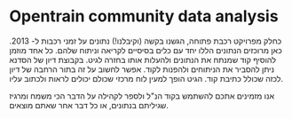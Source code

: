 Opentrain community data analysis
========================================================================

כחלק מפרויקט רכבת פתוחה, הגשנו בקשה (וקיבלנו!) נתונים על זמני רכבות ל- 2013.
כאן מרוכזים הנתונים הללו יחד עם כלים בסיסיים לקריאה וניתוח שלהם. כל אחד מוזמן להוסיף קוד שמנתח את הנתונים ולהעלות אותו בחזרה לגיט. בקבוצת דיון של הסדנא ניתן להסביר את הניתוחים ולהפנות לקוד. אפשר לחשוב על זה בתור הרחבה של דיון לכזה שכולל כתיבת קוד. הגיט הופך למעין לוח מרכזי שכולם יכולים לראות ולכתוב עליו.

אנו מזמינים אתכם להשתמש בקוד הנ"ל ולספר לקהילה על הדבר הכי משמח ומרגיז שגיליתם בנתונים, או כל דבר אחר שאתם מוצאים.
